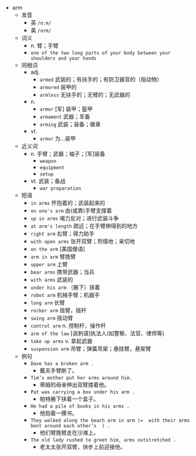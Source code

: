 - arm
  - 发音
    - 英 `/ɑːm/`
    - 美 `/ɑrm/`
  - 词义
    - n. 臂；手臂
    - `one of the two long parts of your body between your shoulders and your hands`
  - 同根词
    - adj.
      - `armed` 武装的；有扶手的；有防卫器官的（指动物）
      - `armored` 装甲的
      - `armless` 无扶手的；无臂的；无武器的
    - n.
      - `armor` [军] 装甲；盔甲
      - `armament` 武器；军备
      - `arming` 武装；装备；徽章
    - vt.
      - `armor` 为…装甲
  - 近义词
    - n. 手臂；武器；袖子；[军]装备
      - `weapon`
      - `equipment`
      - `setup`
    - vt. 武装；备战
      - `war preparation`
  - 短语
    - `in arms` 怀抱着的；武装起来的 
    - `on one's arm` 由(或靠)手臂支撑着 
    - `up in arms` 竭力反对；进行武装斗争 
    - `at arm's length` 疏远；在手臂伸得到的地方 
    - `right arm` 右臂；得力助手 
    - `with open arms` 张开双臂；热情地；亲切地 
    - `on the arm` [美国俚语] 
    - `arm in arm` 臂挽臂 
    - `upper arm` 上臂 
    - `bear arms` 携带武器；当兵 
    - `with arms` 武装的 
    - `under his arm` （腋下）挟着 
    - `robot arm` 机械手臂；机器手 
    - `long arm` 长臂 
    - `rocker arm` 摇臂，摇杆 
    - `swing arm` 摇动臂 
    - `control arm` n. 控制杆，操作杆 
    - `arm of the law` [讽刺语]执法人(如警察、法官、律师等) 
    - `take up arms` v. 拿起武器 
    - `suspension arm` 吊臂；弹簧吊架；悬挂臂，悬架臂 
  - 例句
    - `Dave has a broken arm .`
      - 戴夫手臂断了。
    - `Tim’s mother put her arms around him.`
      - 蒂姆的母亲伸出双臂搂着他。
    - `Pat was carrying a box under his arm .`
      - 帕特腋下挟着一个盒子。
    - `He had a pile of books in his arms .`
      - 他抱着一摞书。
    - `They walked along the beach arm in arm (=  with their arms bent around each other’s  ) .`
      - 他们臂挽臂走在沙滩上。
    - `The old lady rushed to greet him, arms outstretched .`
      - 老太太张开双臂，快步上前迎接他。

